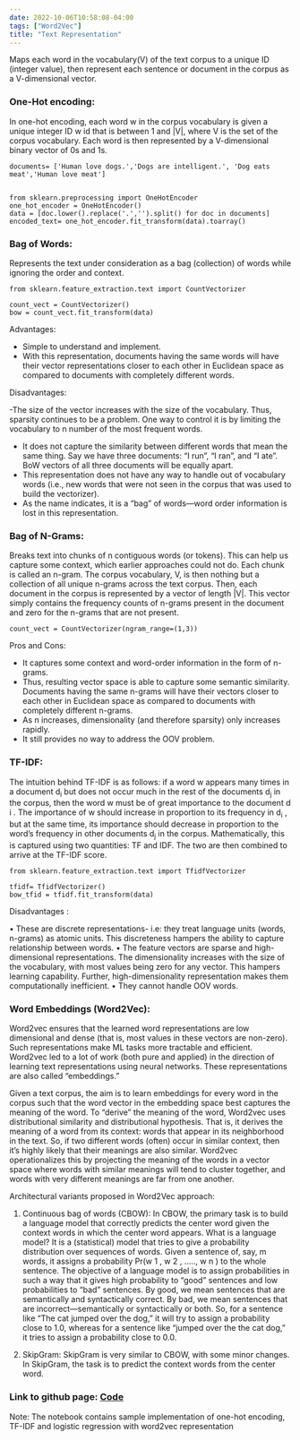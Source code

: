 ```yaml
---
date: 2022-10-06T10:58:08-04:00
tags: ["Word2Vec"]
title: "Text Representation"
---
```


Maps each word in the vocabulary(V) of the text corpus to a unique ID (integer value), then represent each sentence or document in the corpus as a V-dimensional vector.

### One-Hot encoding:

In one-hot encoding, each word w in the corpus vocabulary is given a unique integer ID w id that is between 1 and |V|, where V is the set of the corpus vocabulary. Each word is then represented by a V-dimensional binary vector of 0s and 1s.

```
documents= ['Human love dogs.','Dogs are intelligent.', 'Dog eats meat','Human love meat']


from sklearn.preprocessing import OneHotEncoder
one_hot_encoder = OneHotEncoder()
data = [doc.lower().replace('.','').split() for doc in documents]
encoded_text= one_hot_encoder.fit_transform(data).toarray()
```


### Bag of Words:
Represents the text under consideration as a bag (collection) of words while ignoring the order and context.

```
from sklearn.feature_extraction.text import CountVectorizer

count_vect = CountVectorizer()
bow = count_vect.fit_transform(data)
```
Advantages:

- Simple to understand and implement.
- With this representation, documents having the same words will have their vector representations closer to each other in Euclidean space as compared to documents with completely different words.

Disadvantages:

-The size of the vector increases with the size of the vocabulary. Thus, sparsity continues to be a problem. One way to control it is by limiting the vocabulary to n number of the most frequent words.
- It does not capture the similarity between different words that mean the same thing. Say we have three documents: “I run”, “I ran”, and “I ate”. BoW vectors of all three documents will be equally apart.
- This representation does not have any way to handle out of vocabulary words (i.e., new words that were not seen in the corpus that was used to build the vectorizer).
- As the name indicates, it is a “bag” of words—word order information is lost in this representation. 

### Bag of N-Grams:
 
Breaks text into chunks of n contiguous words (or tokens). This can help us capture some context, which earlier approaches could not do. Each chunk is called an n-gram. The corpus vocabulary, V, is then nothing but a collection of all unique n-grams across the text corpus. Then, each document in the
corpus is represented by a vector of length |V|. This vector simply contains the frequency counts of n-grams present in the document and zero for the n-grams that are not present.

```
count_vect = CountVectorizer(ngram_range=(1,3))

```

Pros and Cons:

- It captures some context and word-order information in the form of n-grams.
- Thus, resulting vector space is able to capture some semantic similarity. Documents having the same n-grams will have their vectors closer to each other in Euclidean space as compared to documents with completely different n-grams.
- As n increases, dimensionality (and therefore sparsity) only increases rapidly.
- It still provides no way to address the OOV problem.

### TF-IDF:

The intuition behind TF-IDF is as follows: if a word w appears many times in a document d<sub>i</sub> but does not occur much in the rest of the documents d<sub>j</sub> in the corpus, then the word w must be of great importance to the document d i . The importance of w should increase in proportion to its frequency in d<sub>i</sub> , but at the same time, its importance should decrease in proportion to the word’s frequency in other documents d<sub>j</sub> in the corpus. Mathematically, this is captured using two quantities: TF and IDF. The two are then combined to arrive at the TF-IDF score.

```
from sklearn.feature_extraction.text import TfidfVectorizer

tfidf= TfidfVectorizer()
bow_tfid = tfidf.fit_transform(data)

```

Disadvantages :

• These are discrete representations- i.e: they treat language units (words, n-grams) as atomic units. This discreteness hampers the ability to capture relationship between words.
• The feature vectors are sparse and high-dimensional representations. The dimensionality increases with the size of the vocabulary, with most values being zero for any vector. This hampers learning capability. Further, high-dimensionality representation makes them computationally inefficient.
• They cannot handle OOV words.

### Word Embeddings (Word2Vec):

Word2vec ensures that the learned word representations are low dimensional  and dense (that is, most values in these vectors are non-zero). Such representations make ML tasks more tractable and efficient. Word2vec led to a lot of work (both pure and applied) in the direction of learning text representations using neural networks. These representations are also called “embeddings.” 

Given a text corpus, the aim is to learn embeddings for every word in the corpus such that the word vector in the embedding space best captures the meaning of the word. To “derive” the meaning of the word, Word2vec uses distributional similarity and distributional hypothesis. That is, it derives the meaning of a word from its context: words that appear in its neighborhood in the text. So, if two different words (often) occur in similar context, then it’s highly likely that their meanings are also similar. Word2vec operationalizes this by projecting the meaning of the words in a vector space where words with similar meanings will tend to cluster together, and words with very different meanings are far from one another.

Architectural variants proposed in Word2Vec approach:

1) Continuous bag of words (CBOW): In CBOW, the primary task is to build a language model that correctly predicts the center word given the context words in which the center word appears. What is a language model? It is a (statistical) model that tries to give a probability distribution over sequences of words. Given a sentence of, say, m words, it assigns a probability Pr(w 1 , w 2 , ….., w n ) to the whole sentence. The objective of a language
model is to assign probabilities in such a way that it gives high probability to “good” sentences and low probabilities to “bad” sentences. By good, we mean sentences that are semantically and syntactically correct. By bad, we mean sentences that are incorrect—semantically or syntactically or both. So, for a sentence like “The cat jumped over the dog,” it will try to assign a probability close to 1.0, whereas for a sentence like “jumped over the the cat dog,” it tries to assign a probability close to 0.0.


2) SkipGram: SkipGram is very similar to CBOW, with some minor changes. In SkipGram, the task is to predict the context words from the center word. 

### Link to github page: [Code](https://github.com/shikshya1/NLP/tree/main/Text%20representation)

Note: The notebook contains sample implementation of one-hot encoding, TF-IDF and logistic regression with word2vec representation